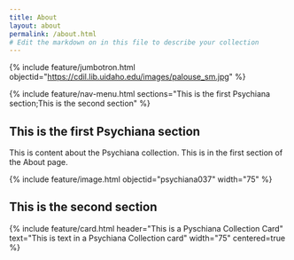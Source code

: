 ```yaml
---
title: About
layout: about
permalink: /about.html
# Edit the markdown on in this file to describe your collection
---
```


{% include feature/jumbotron.html objectid="https://cdil.lib.uidaho.edu/images/palouse_sm.jpg" %}

{% include feature/nav-menu.html sections="This is the first Psychiana section;This is the second section" %}

## This is the first Psychiana section

This is content about the Psychiana collection.
This is in the first section of the About page.

{% include feature/image.html objectid="psychiana037" width="75" %}

## This is the second section

{% include feature/card.html header="This is a Pyschiana Collection Card" text="This is text in a Psychiana Collection card" width="75" centered=true %}




